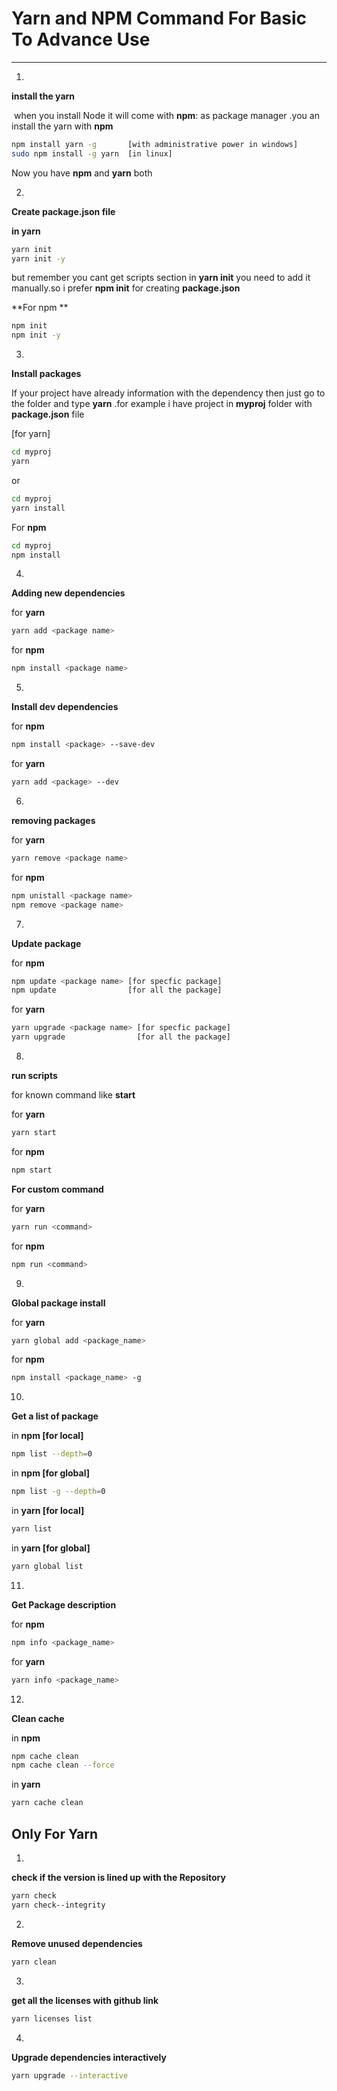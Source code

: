 # Yarn and NPM Command For Basic To Advance Use

-----------------

1)  

**install the  yarn** 

​	when you install Node it will come with **npm**: as package manager .you an install the yarn with **npm**	

```bash
npm install yarn -g       [with administrative power in windows]
sudo npm install -g yarn  [in linux]
```

Now you have **npm** and **yarn** both



2)  

**Create package.json file**

**in yarn**

```bash
yarn init
yarn init -y
```

but remember you cant get scripts section in **yarn init** you need to add it manually.so i prefer **npm init** for creating **package.json**

**For npm ** 

```bash
npm init
npm init -y
```



3) 

**Install packages**

If your project have already information with the dependency then just go to the folder and type **yarn** .for example i have project in **myproj** folder with **package.json** file

[for yarn]

```bash
cd myproj
yarn
```

  or

```bash
cd myproj
yarn install
```



For **npm**  

```bash
cd myproj
npm install
```



4) 

**Adding new dependencies**

for **yarn** 

```bash
yarn add <package name>
```



for **npm** 

```bash
npm install <package name>
```



5) 

**Install dev dependencies** 

for **npm**

```bash
npm install <package> --save-dev
```

for **yarn**

```bash
yarn add <package> --dev
```

6) 

**removing packages**

for **yarn**

```bash
yarn remove <package name>
```

for **npm**

```bash
npm unistall <package name>
npm remove <package name>
```

 

7) 

**Update package**

for **npm**

```bash
npm update <package name> [for specfic package]
npm update                [for all the package]

```

for **yarn**

```bash
yarn upgrade <package name> [for specfic package]
yarn upgrade                [for all the package]
```

8)  

**run scripts**

for known command like **start**

for **yarn**

```bash
yarn start
```

for **npm**

```bash
npm start
```

**For custom command**

for **yarn** 

```bash
yarn run <command>
```

for **npm**

```bash
npm run <command>
```



9) 

**Global package install**

for **yarn**

```bash
yarn global add <package_name>
```

for **npm**

```bash
npm install <package_name> -g
```



10) 

**Get a  list of package**

in **npm [for local]**

```bash
npm list --depth=0
```

in **npm [for global]**

```bash
npm list -g --depth=0
```

in **yarn [for local]**

```bash
yarn list
```

in **yarn [for global]**

```bash
yarn global list
```



11) 

**Get Package description**

for **npm**

```bash
npm info <package_name>
```

for **yarn**

```bash
yarn info <package_name>
```



12) 

**Clean cache** 

in **npm** 

```bash
npm cache clean 
npm cache clean --force 
```

in **yarn**

```bash
yarn cache clean 
```





## Only For Yarn

1) 

**check if the version is lined up with the Repository**

```bash
yarn check
yarn check--integrity
```

2) 

**Remove unused dependencies**

```bash
yarn clean
```

3) 

**get all the licenses with github link**

```bash
yarn licenses list
```

4) 

**Upgrade dependencies interactively**

```bash
yarn upgrade --interactive
```

 
